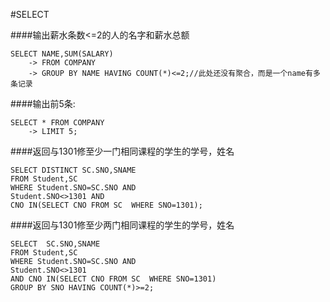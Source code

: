 #SELECT

####输出薪水条数<=2的人的名字和薪水总额
```
SELECT NAME,SUM(SALARY)
    -> FROM COMPANY
    -> GROUP BY NAME HAVING COUNT(*)<=2;//此处还没有聚合，而是一个name有多条记录
```

####输出前5条:
```
SELECT * FROM COMPANY 
    -> LIMIT 5;
```

####返回与1301修至少一门相同课程的学生的学号，姓名
```
SELECT DISTINCT SC.SNO,SNAME 
FROM Student,SC
WHERE Student.SNO=SC.SNO AND 
Student.SNO<>1301 AND
CNO IN(SELECT CNO FROM SC  WHERE SNO=1301);
```
####返回与1301修至少两门相同课程的学生的学号，姓名
```
SELECT  SC.SNO,SNAME 
FROM Student,SC
WHERE Student.SNO=SC.SNO AND 
Student.SNO<>1301 
AND CNO IN(SELECT CNO FROM SC  WHERE SNO=1301) 
GROUP BY SNO HAVING COUNT(*)>=2;
```
